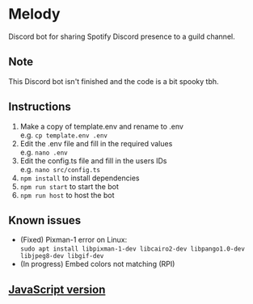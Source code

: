 # Melody
 Discord bot for sharing Spotify Discord presence to a guild channel.

## Note
 This Discord bot isn't finished and the code is a bit spooky tbh.

## Instructions
1. Make a copy of template.env and rename to .env<br>
e.g. `cp template.env .env`
2. Edit the .env file and fill in the required values<br>
e.g. `nano .env`
3. Edit the config.ts file and fill in the users IDs<br>
e.g. `nano src/config.ts`
4. `npm install` to install dependencies
5. `npm run start` to start the bot
6. `npm run host` to host the bot

## Known issues
* (Fixed) Pixman-1 error on Linux:<br>
`sudo apt install libpixman-1-dev libcairo2-dev libpango1.0-dev libjpeg8-dev libgif-dev`
* (In progress) Embed colors not matching (RPI)

## [JavaScript version](https://github.com/Zemyoro/Melody)
